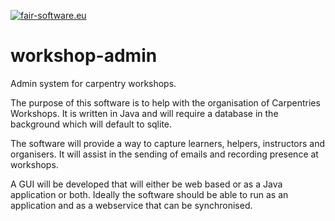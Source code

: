 [![fair-software.eu](https://img.shields.io/badge/fair--software.eu-%E2%97%8F%20%20%E2%97%8F%20%20%E2%97%8B%20%20%E2%97%8F%20%20%E2%97%8B-orange)](https://fair-software.eu)

# workshop-admin
Admin system for carpentry workshops.

The purpose of this software is to help with the organisation of Carpentries 
Workshops. It is written in Java and will require a database in the background 
which will default to sqlite.

The software will provide a way to capture learners, helpers, instructors and 
organisers. It will assist in the sending of emails and recording presence at 
workshops.

A GUI will be developed that will either be web based or as a Java application 
or both. Ideally the software should be able to run as an application and as
 a webservice that can be synchronised.

